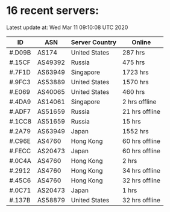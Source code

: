 # 16 recent servers:

Latest update at: Wed Mar 11 09:10:08 UTC 2020

| ID | ASN | Server Country | Online |
| -- | --- | -------------- | ------ |
| #.D09B | AS174 | United States | 287 hrs |
| #.15CF | AS49392 | Russia | 475 hrs |
| #.7F1D | AS63949 | Singapore | 1723 hrs |
| #.9FC3 | AS53889 | United States | 1570 hrs |
| #.E069 | AS40065 | United States | 460 hrs |
| #.4DA9 | AS14061 | Singapore | 2 hrs offline |
| #.ADF7 | AS51659 | Russia | 21 hrs offline |
| #.1CC8 | AS51659 | Russia | 15 hrs |
| #.2A79 | AS63949 | Japan | 1552 hrs |
| #.C96E | AS4760 | Hong Kong | 60 hrs offline |
| #.FECC | AS20473 | Japan | 60 hrs offline |
| #.0C4A | AS4760 | Hong Kong | 2 hrs |
| #.2912 | AS4760 | Hong Kong | 34 hrs offline |
| #.45C6 | AS4760 | Hong Kong | 32 hrs offline |
| #.0C71 | AS20473 | Japan | 1 hrs |
| #.137B | AS58879 | United States | 32 hrs offline |

